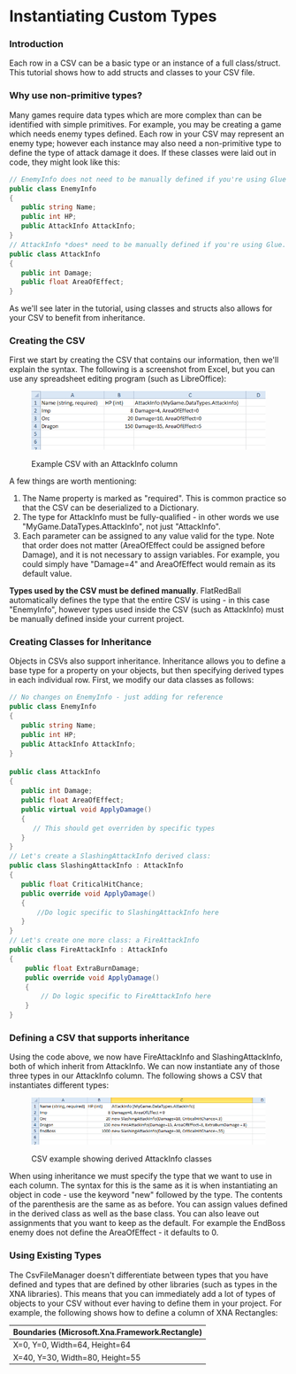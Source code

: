 # Instantiating Custom Types

### Introduction

Each row in a CSV can be a basic type or an instance of a full class/struct. This tutorial shows how to add structs and classes to your CSV file.

### Why use non-primitive types?

Many games require data types which are more complex than can be identified with simple primitives. For example, you may be creating a game which needs enemy types defined. Each row in your CSV may represent an enemy type; however each instance may also need a non-primitive type to define the type of attack damage it does. If these classes were laid out in code, they might look like this:

```csharp
// EnemyInfo does not need to be manually defined if you're using Glue
public class EnemyInfo
{
   public string Name;
   public int HP;
   public AttackInfo AttackInfo;
}
// AttackInfo *does* need to be manually defined if you're using Glue.  See below for more info on this
public class AttackInfo
{
   public int Damage;
   public float AreaOfEffect;
}
```

As we'll see later in the tutorial, using classes and structs also allows for your CSV to benefit from inheritance.

### Creating the CSV

First we start by creating the CSV that contains our information, then we'll explain the syntax. The following is a screenshot from Excel, but you can use any spreadsheet editing program (such as LibreOffice):&#x20;

<figure><img src="../../../media/migrated_media-CsvWithClasses1.PNG" alt=""><figcaption><p>Example CSV with an AttackInfo column</p></figcaption></figure>

A few things are worth mentioning:

1. The Name property is marked as "required". This is common practice so that the CSV can be deserialized to a Dictionary.
2. The type for AttackInfo must be fully-qualified - in other words we use "MyGame.DataTypes.AttackInfo", not just "AttackInfo".
3. Each parameter can be assigned to any value valid for the type. Note that order does not matter (AreaOfEffect could be assigned before Damage), and it is not necessary to assign variables. For example, you could simply have "Damage=4" and AreaOfEffect would remain as its default value.

**Types used by the CSV must be defined manually**. FlatRedBall automatically defines the type that the entire CSV is using - in this case "EnemyInfo", however types used inside the CSV (such as AttackInfo) must be manually defined inside your current project.

### Creating Classes for Inheritance

Objects in CSVs also support inheritance. Inheritance allows you to define a base type for a property on your objects, but then specifying derived types in each individual row. First, we modify our data classes as follows:

```csharp
// No changes on EnemyInfo - just adding for reference
public class EnemyInfo
{
   public string Name;
   public int HP;
   public AttackInfo AttackInfo;
}

public class AttackInfo
{
   public int Damage;
   public float AreaOfEffect;
   public virtual void ApplyDamage()
   {
      // This should get overriden by specific types
   }
}
// Let's create a SlashingAttackInfo derived class:
public class SlashingAttackInfo : AttackInfo
{
   public float CriticalHitChance;
   public override void ApplyDamage()
   {
       //Do logic specific to SlashingAttackInfo here
   }
}
// Let's create one more class: a FireAttackInfo
public class FireAttackInfo : AttackInfo
{
    public float ExtraBurnDamage;
    public override void ApplyDamage()
    {
        // Do logic specific to FireAttackInfo here
    }
}
```

### Defining a CSV that supports inheritance

Using the code above, we now have FireAttackInfo and SlashingAttackInfo, both of which inherit from AttackInfo. We can now instantiate any of those three types in our AttackInfo column. The following shows a CSV that instantiates different types: &#x20;

<figure><img src="../../../media/migrated_media-CsvSupportingInheritance.PNG" alt=""><figcaption><p>CSV example showing derived AttackInfo classes</p></figcaption></figure>

When using inheritance we must specify the type that we want to use in each column. The syntax for this is the same as it is when instantiating an object in code - use the keyword "new" followed by the type. The contents of the parenthesis are the same as as before. You can assign values defined in the derived class as well as the base class. You can also leave out assignments that you want to keep as the default. For example the EndBoss enemy does not define the AreaOfEffect - it defaults to 0.

### Using Existing Types

The CsvFileManager doesn't differentiate between types that you have defined and types that are defined by other libraries (such as types in the XNA libraries). This means that you can immediately add a lot of types of objects to your CSV without ever having to define them in your project. For example, the following shows how to define a column of XNA Rectangles:

| Boundaries (Microsoft.Xna.Framework.Rectangle) |
| ---------------------------------------------- |
| X=0, Y=0, Width=64, Height=64                  |
| X=40, Y=30, Width=80, Height=55                |

